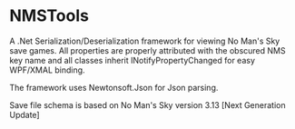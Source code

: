 # NMSTools

A .Net Serialization/Deserialization framework for viewing No Man's Sky save games.  All properties are properly attributed with the obscured NMS key name and all classes inherit INotifyPropertyChanged for easy WPF/XMAL binding.

The framework uses Newtonsoft.Json for Json parsing.

Save file schema is based on No Man's Sky version 3.13 [Next Generation Update]
